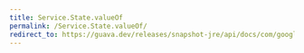 ```yaml
---
title: Service.State.valueOf
permalink: /Service.State.valueOf/
redirect_to: https://guava.dev/releases/snapshot-jre/api/docs/com/google/common/util/concurrent/Service.State.html#valueOf-java.lang.String-
---
```

